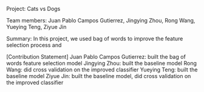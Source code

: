 Project: Cats vs Dogs

Team members: Juan Pablo Campos Gutierrez, Jingying Zhou, Rong Wang, Yueying Teng, Ziyue Jin

Summary: In this project, we used bag of words to improve the feature selection process and 

[Contribution Statement] 
Juan Pablo Campos Gutierrez: built the bag of words feature selection model
Jingying Zhou: built the baseline model
Rong Wang: did cross validation on the improved classifier 
Yueying Teng: built the baseline model
Ziyue Jin: built the baseline model, did cross validation on the improved classifier 